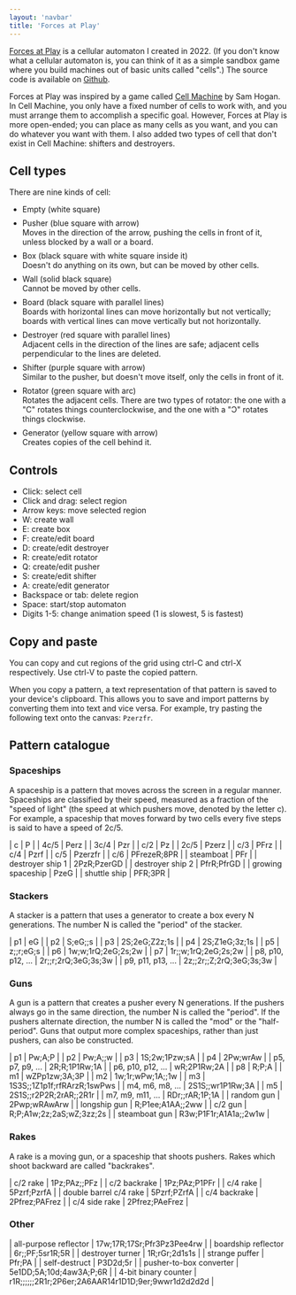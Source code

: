 ```yaml
---
layout: 'navbar'
title: 'Forces at Play'
---
```


<style>
  table {
    border-collapse: collapse;
  }

  td {
    padding-right: 50px;
    border-top: 1px solid lightgray;
    border-bottom: 1px solid lightgray;
  }

  li p {
    margin: 8px 0;
  }
</style>

[Forces at Play](/games/forces-at-play) is a cellular automaton I created in 2022. (If you don't know what a cellular automaton is, you can think of it as a simple sandbox game where you build machines out of basic units called "cells".) The source code is available on [Github](https://github.com/UnaryPlus/forces-at-play).

Forces at Play was inspired by a game called [Cell Machine](https://samhogan.itch.io/cell-machine) by Sam Hogan. In Cell Machine, you only have a fixed number of cells to work with, and you must arrange them to accomplish a specific goal. However, Forces at Play is more open-ended; you can place as many cells as you want, and you can do whatever you want with them. I also added two types of cell that don't exist in Cell Machine: shifters and destroyers.

## Cell types

There are nine kinds of cell:

* Empty (white square)

* Pusher (blue square with arrow)\
  Moves in the direction of the arrow, pushing the cells in front of it, unless blocked by a wall or a board.

* Box (black square with white square inside it)\
  Doesn't do anything on its own, but can be moved by other cells.

* Wall (solid black square)\
  Cannot be moved by other cells.

* Board (black square with parallel lines)\
  Boards with horizontal lines can move horizontally but not vertically; boards with vertical lines can move vertically but not horizontally.

* Destroyer (red square with parallel lines)\
  Adjacent cells in the direction of the lines are safe; adjacent cells perpendicular to the lines are deleted.

* Shifter (purple square with arrow)\
  Similar to the pusher, but doesn't move itself, only the cells in front of it.

* Rotator (green square with arc)\
  Rotates the adjacent cells. There are two types of rotator: the one with a "C" rotates things counterclockwise, and the one with a "Ɔ" rotates things clockwise.

* Generator (yellow square with arrow)\
  Creates copies of the cell behind it.

## Controls

* Click: select cell
* Click and drag: select region
* Arrow keys: move selected region
* W: create wall
* E: create box
* F: create/edit board
* D: create/edit destroyer
* R: create/edit rotator
* Q: create/edit pusher
* S: create/edit shifter
* A: create/edit generator
* Backspace or tab: delete region
* Space: start/stop automaton
* Digits 1-5: change animation speed (1 is slowest, 5 is fastest)

## Copy and paste

You can copy and cut regions of the grid using ctrl-C and ctrl-X respectively.
Use ctrl-V to paste the copied pattern.

When you copy a pattern, a text representation of that pattern is saved to your
device's clipboard. This allows you to save and import patterns by converting
them into text and vice versa. For example, try pasting the following text
onto the canvas: `Pzerzfr`.

## Pattern catalogue

### Spaceships

A spaceship is a pattern that moves across the screen in a regular manner. Spaceships are classified by their speed, measured as a fraction of the "speed of light" (the speed at which pushers move, denoted by the letter c). For example, a spaceship that moves forward by two cells every five steps is said to have a speed of 2c/5.

| c | P |
| 4c/5 | Perz |
| 3c/4 | Pzr |
| c/2 | Pz |
| 2c/5 | Pzerz |
| c/3 | PFrz |
| c/4 | Pzrf |
| c/5 | Pzerzfr |
| c/6 | PFrezeR;8PR |
| steamboat | PFr |
| destroyer ship 1 | 2PzR;PzerGD |
| destroyer ship 2 | PfrR;PfrGD |
| growing spaceship | PzeG |
| shuttle ship | PFR;3PR |

### Stackers

A stacker is a pattern that uses a generator to create a box every N generations. The number N is called the "period" of the stacker.

| p1 | eG |
| p2 | S;eG;;s |
| p3 | 2S;2eG;Z2z;1s |
| p4 | 2S;Z1eG;3z;1s |
| p5 | z;;r;eG;s |
| p6 | 1w;w;1rQ;2eG;2s;2w |
| p7 | 1r;;w;1rQ;2eG;2s;2w |
| p8, p10, p12, ... | 2r;;r;2rQ;3eG;3s;3w |
| p9, p11, p13, ... | 2z;;2r;;Z;2rQ;3eG;3s;3w |

### Guns

A gun is a pattern that creates a pusher every N generations. If the pushers always go in the same direction, the number N is called the "period". If the pushers alternate direction, the number N is called the "mod" or the "half-period". Guns that output more complex spaceships, rather than just pushers, can also be constructed.

| p1 | Pw;A;P |
| p2 | Pw;A;;w |
| p3 | 1S;2w;1Pzw;sA |
| p4 | 2Pw;wrAw |
| p5, p7, p9, ... | 2R;R;1P1Rw;1A |
| p6, p10, p12, ... | wR;2P1Rw;2A |
| p8 | R;P;A |
| m1 | wZPp1zw;3A;3P |
| m2 | 1w;1r;wPw;1A;;1w |
| m3 | 1S3S;;1Z1p1f;rfRArzR;1swPws |
| m4, m6, m8, ... | 2S1S;;wr1P1Rw;3A |
| m5 | 2S1S;;r2P2R;2rAR;;2R1r |
| m7, m9, m11, ... | RDr;;rAR;1P;1A |
| random gun | 2Pwp;wRAwArw |
| longship gun | R;P1ee;A1AA;;2ww |
| c/2 gun | R;P;A1w;2z;2aS;wZ;3zz;2s |
| steamboat gun | R3w;P1F1r;A1A1a;;2w1w |

### Rakes

A rake is a moving gun, or a spaceship that shoots pushers. Rakes which shoot backward are called "backrakes".

| c/2 rake | 1Pz;PAz;;PFz |
| c/2 backrake | 1Pz;PAz;P1PFr |
| c/4 rake | 5Pzrf;PzrfA |
| double barrel c/4 rake | 5Pzrf;PZrfA |
| c/4 backrake | 2Pfrez;PAFrez |
| c/4 side rake | 2Pfrez;PAeFrez |

### Other

| all-purpose reflector | 17w;17R;17Sr;Pfr3Pz3Pee4rw |
| boardship reflector | 6r;;PF;5sr1R;5R |
| destroyer turner | 1R;rGr;2d1s1s |
| strange puffer | Pfr;PA |
| self-destruct | P3D2d;5r |
| pusher-to-box converter | 5e1DD;5A;10d;4aw3A;P;6R |
| 4-bit binary counter | r1R;;;;;;2R1r;2P6er;2A6AAR14r1D1D;9er;9wwr1d2d2d2d |
